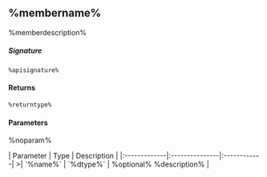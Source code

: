 ## %membername%

%memberdescription%

##### Signature
`%apisignature%`

#### Returns
`%returntype%`

#### Parameters
%noparam%

<parameter>
| Parameter	   | Type    | Description |
|:-------------|:---------------|:------------|
>| `%name%`    | `%dtype%` | %optional% %description% |

</parameter>
